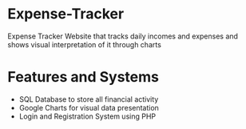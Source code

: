 # Expense-Tracker
Expense Tracker Website that tracks daily incomes and expenses and shows visual interpretation of it through charts

# Features and Systems
  * SQL Database to store all financial activity
  * Google Charts for visual data presentation
  * Login and Registration System using PHP 
